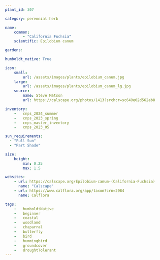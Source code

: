 ```yaml
---
plant_id: 307 

category: perennial herb

name: 
    common: 
        - "California Fuchsia"   
    scientific: Epilobium canum 

gardens:

humboldt_native: True

icon: 
    small: 
        url: /assets/images/plants/epilobium_canum.jpg 
    large: 
        url: /assets/images/plants/epilobium_canum_lg.jpg 
    source: 
        name: Steve Matson 
        url: https://calscape.org/photos/1413?srchcr=sc640e02d562ab8 

inventory: 
    -   cnps_2024_summer
    -   cnps_2023_spring
    -   cnps_master_inventory
    -   cnps_2023_05 

sun_requirements:
  - "Full Sun"
  - "Part Shade"

size:
    height: 
        min: 0.25
        max: 1.5

websites:
    - url: https://calscape.org/Epilobium-canum-(California-Fuchsia) 
      name: "Calscape"
    - url: https://www.calflora.org/app/taxon?crn=2984
      name: Calflora

tags:  
    -   humboldtNative
    -   beginner
    -   coastal
    -   woodland
    -   chaparral
    -   butterfly
    -   bird
    -   hummingbird
    -   groundcover
    -   droughtTolerant 
---
```


